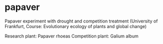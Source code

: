 # papaver
Papaver experiment with drought and competition treatment (University of Frankfurt, Course: Evolutionary ecology of plants and global change)

Research plant: Papaver rhoeas
Competition plant: Galium album
